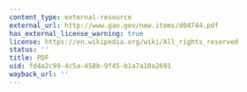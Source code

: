 ```yaml
---
content_type: external-resource
external_url: http://www.gao.gov/new.items/d04744.pdf
has_external_license_warning: true
license: https://en.wikipedia.org/wiki/All_rights_reserved
status: ''
title: PDF
uid: fd4a2c99-4c5a-458b-9f45-b1a7a10a2691
wayback_url: ''
---
```

